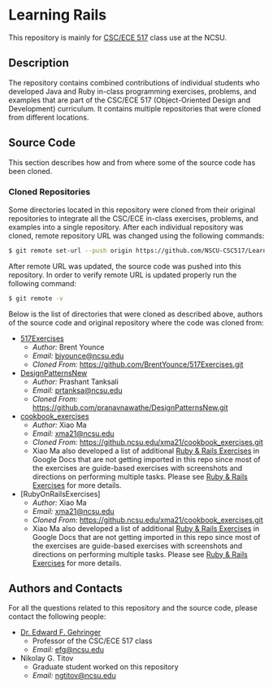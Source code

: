 # Learning Rails
This repository is mainly for [CSC/ECE 517] class use at the NCSU.

## Description
The repository contains combined contributions of individual students who developed Java and Ruby in-class programming exercises, problems, and examples that are part of the CSC/ECE 517 (Object-Oriented Design and Development) curriculum. It contains multiple repositories that were cloned from different locations.

## Source Code
This section describes how and from where some of the source code has been cloned.
### Cloned Repositories
Some directories located in this repository were cloned from their original repositories to integrate all the CSC/ECE in-class exercises, problems, and examples into a single repository. After each individual repository was cloned, remote repository URL was changed using the following commands:
```sh
$ git remote set-url --push origin https://github.com/NSCU-CSC517/LearningRails.git
```
After remote URL was updated, the source code was pushed into this repository.
In order to verify remote URL is updated properly run the following command:
```sh
$ git remote -v
```
Below is the list of directories that were cloned as described above, authors of the source code and original repository where the code was cloned from:
  - [517Exercises]
    - *Author:* Brent Younce
    - *Email:* <bjyounce@ncsu.edu>
    - *Cloned From:* https://github.com/BrentYounce/517Exercises.git
  - [DesignPatternsNew]
    - *Author:* Prashant Tanksali
    - *Email:* <prtanksa@ncsu.edu>
    - *Cloned From:* https://github.com/pranavnawathe/DesignPatternsNew.git
  - [cookbook_exercises]
    - *Author:* Xiao Ma
    - *Email:* <xma21@ncsu.edu>
    - *Cloned From:* https://github.ncsu.edu/xma21/cookbook_exercises.git
    - Xiao Ma also developed a list of additional [Ruby & Rails Exercises] in Google Docs that are not getting imported
      in this repo since most of the exercises are guide-based exercises with screenshots and directions on performing
      multiple tasks. Please see [Ruby & Rails Exercises] for more details.
  - [RubyOnRailsExercises]
      - *Author:* Xiao Ma
      - *Email:* <xma21@ncsu.edu>
      - *Cloned From:* https://github.ncsu.edu/xma21/cookbook_exercises.git
      - Xiao Ma also developed a list of additional [Ruby & Rails Exercises] in Google Docs that are not getting imported
        in this repo since most of the exercises are guide-based exercises with screenshots and directions on performing
        multiple tasks. Please see [Ruby & Rails Exercises] for more details.
  

## Authors and Contacts
For all the questions related to this repository and the source code, please contact the following people:
  - [Dr. Edward F. Gehringer]
    - Professor of the CSC/ECE 517 class
    - *Email:* <efg@ncsu.edu>
  - Nikolay G. Titov
    - Graduate student worked on this repository
    - *Email:* <ngtitov@ncsu.edu>



[//]: # (These are reference links used in the body of this note and get stripped out when the markdown processor does its job. There is no need to format nicely because it shouldn't be seen. Thanks SO - http://stackoverflow.com/questions/4823468/store-comments-in-markdown-syntax)

   [CSC/ECE 517]: <https://www.csc2.ncsu.edu/faculty/efg/517/s19/>
   [517Exercises]: <https://github.com/NSCU-CSC517/LearningRails/tree/master/517Exercises>
   [DesignPatternsNew]: <https://github.com/NSCU-CSC517/LearningRails/tree/master/DesignPatternsNew>
   [cookbook_exercises]: <https://github.com/NSCU-CSC517/LearningRails/tree/master/cookbook_exercises>
   [Ruby & Rails Exercises]: <https://docs.google.com/document/d/1DvLsr_cEHm7ZXYlws5b66_4Ic6lpk-TTprXb7WxVJWU/edit#heading=h.qevkkw85cv92>
   [Dr. Edward F. Gehringer]: <https://www.csc.ncsu.edu/people/efg>
